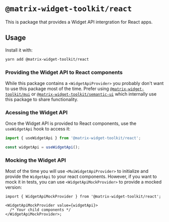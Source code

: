 # `@matrix-widget-toolkit/react`

This is package that provides a Widget API intergration for React apps.

## Usage

Install it with:

```bash
yarn add @matrix-widget-toolkit/react
```

### Providing the Widget API to React components

While this package contains a `<WidgetApiProvider>` you probably don't want to use this package most of the time.
Prefer using [`@matrix-widget-toolkit/mui`](../mui/) or [`@matrix-widget-toolkit/semantic-ui`](../semantic-ui/) which internally use this package to share functionality.

### Acessing the Widget API

Once the Widget API is provided to React components, use the `useWidgetApi` hook to access it:

```typescript
import { useWidgetApi } from '@matrix-widget-toolkit/react';

const widgetApi = useWidgetApi();
```

### Mocking the Widget API

Most of the time you will use `<MuiWidgetApiProvider>` to initialize and provide the `WidgetApi` to your react components.
However, if you want to mock it in tests, you can use `<WidgetApiMockProvider>` to provide a mocked version:

```tsx
import { WidgetApiMockProvider } from '@matrix-widget-toolkit/react';

<WidgetApiMockProvider value={widgetApi}>
  /* Your child components */
</WidgetApiMockProvider>;
```
